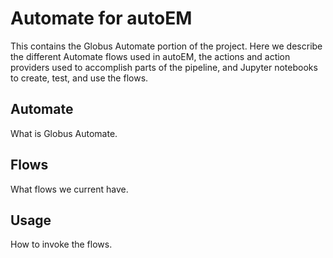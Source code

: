 # Automate for autoEM

This contains the Globus Automate portion of the project. Here we describe the different Automate flows used in autoEM, the actions and action providers used to accomplish parts of the pipeline, and Jupyter notebooks to create, test, and use the flows.

## Automate

What is Globus Automate.

## Flows

What flows we current have.

## Usage

How to invoke the flows.
